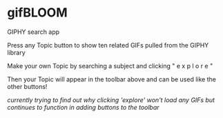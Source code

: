 # gifBLOOM
GIPHY search app

Press any Topic button to show ten related GIFs pulled from the GIPHY library

Make your own Topic by searching a subject and clicking " e x p l o r e "

Then your Topic will appear in the toolbar above and can be used like the other buttons!


*currently trying to find out why clicking 'explore' won't load any GIFs but continues to function in adding buttons to the toolbar*
